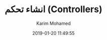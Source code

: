 ---
extends: _layouts.post
section: body
title: انشاء تحكم (Controllers)
date: 2019-01-20 11:49:55
author: Karim Mohamed
category: php
subcategory: laravel
---